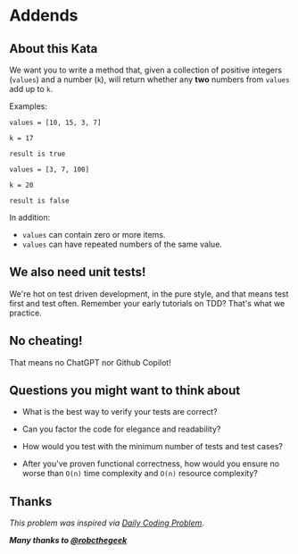 # Addends

## About this Kata ##

We want you to write a method that, given a collection of positive integers (``values``) and a number (``k``), will return whether any **two** numbers from ``values`` add up to ``k``.


Examples:

```
values = [10, 15, 3, 7]

k = 17

result is true

```


```
values = [3, 7, 100]

k = 20

result is false

```


In addition:

* ``values`` can contain zero or more items.
* ``values`` can have repeated numbers of the same value.


## We also need unit tests!

We're hot on test driven development, in the pure style, and that means test first and test often. Remember your early tutorials on TDD? That's what we practice.

## No cheating!

That means no ChatGPT nor Github Copilot!

## Questions you might want to think about

* What is the best way to verify your tests are correct?

* Can you factor the code for elegance and readability?

* How would you test with the minimum number of tests and test cases?

* After you've proven functional correctness, how would you ensure no worse than ``O(n)`` time complexity and ``O(n)`` resource complexity? 


## Thanks

_This problem was inspired via [Daily Coding Problem](https://www.dailycodingproblem.com/)._

***Many thanks to [@robcthegeek](https://github.com/robcthegeek)***
